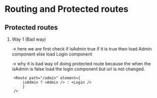 # Routing and Protected routes

## Protected routes

1. Way 1 (Bad way)

   -> here we are first check if isAdmin true if it is true then load Admin component else load Login component

   -> why it is bad way of doing protected route because the when the isAdmin is false load the login component but url is not changed.

```
    <Route path="/admin" element={
        isAdmin ? <Admin /> : <Login />
        }
    />
```
